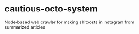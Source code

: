 # cautious-octo-system
Node-based web crawler for making shitposts in Instagram from summarized articles
